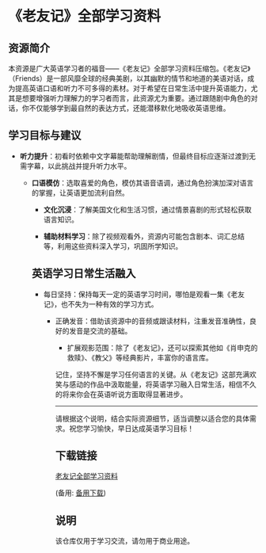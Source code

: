 # 《老友记》全部学习资料

## 资源简介

本资源是广大英语学习者的福音——《老友记》全部学习资料压缩包。《老友记》（Friends）是一部风靡全球的经典美剧，以其幽默的情节和地道的美语对话，成为提高英语口语和听力不可多得的素材。对于希望在日常生活中提升英语能力，尤其是想要增强听力理解力的学习者而言，此资源尤为重要。通过跟随剧中角色的对话，你不仅能够学到最自然的表达方式，还能潜移默化地吸收英语思维。

## 学习目标与建议

- **听力提升**：初看时依赖中文字幕能帮助理解剧情，但最终目标应逐渐过渡到无需字幕，以此挑战并提升听力水平。

  - **口语模仿**：选取喜爱的角色，模仿其语音语调，通过角色扮演加深对语言的掌握，让英语更加流利自然。

    - **文化沉浸**：了解美国文化和生活习惯，通过情景喜剧的形式轻松获取语言知识。

    - **辅助材料学习**：除了视频观看外，资源内可能包含剧本、词汇总结等，利用这些资料深入学习，巩固所学知识。

    ## 英语学习日常生活融入

    - 每日坚持：保持每天一定的英语学习时间，哪怕是观看一集《老友记》，也不失为一种有效的学习方式。

      - 正确发音：借助该资源中的音频或跟读材料，注重发音准确性，良好的发音是交流的基础。

        - 扩展观影范围：除了《老友记》，还可以探索其他如《肖申克的救赎》、《教父》等经典影片，丰富你的语言库。

        记住，坚持不懈是学习任何语言的关键。从《老友记》这部充满欢笑与感动的作品中汲取能量，将英语学习融入日常生活，相信不久的将来你会在英语听说方面取得显著进步。

        ---

        请根据这个说明，结合实际资源细节，适当调整以适合您的具体需求。祝您学习愉快，早日达成英语学习目标！

        ## 下载链接
        [老友记全部学习资料](https://pan.quark.cn/s/4de3849b1751) 

        (备用: [备用下载](https://pan.baidu.com/s/18QDJoxIGwXLSaCCNnlHRMw?pwd=1234))

        ## 说明

        该仓库仅用于学习交流，请勿用于商业用途。
